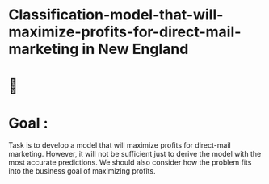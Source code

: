 # Classification-model-that-will-maximize-profits-for-direct-mail-marketing in New England

# :superhero:

# Goal : 
Task is to develop a model that will maximize profits for direct-mail marketing. However, it will not be sufficient just to derive the model with the most accurate predictions. We should also consider how the problem fits into the business goal of maximizing profits.
